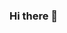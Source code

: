 ### Hi there 👋

<!--
**xielock/xielock** is a ✨ _special_ ✨ repository because its `README.md` (this file) appears on your GitHub profile.

-->

